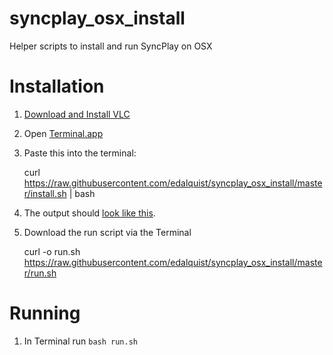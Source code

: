 # syncplay_osx_install

Helper scripts to install and run SyncPlay on OSX

# Installation

1. [Download and Install VLC](https://www.videolan.org/vlc/download-macosx.html)
1. Open [Terminal.app](https://www.youtube.com/watch?v=zw7Nd67_aFw)
1. Paste this into the terminal:

    curl https://raw.githubusercontent.com/edalquist/syncplay_osx_install/master/install.sh | bash

1. The output should [look like this]().
1. Download the run script via the Terminal 

    curl -o run.sh https://raw.githubusercontent.com/edalquist/syncplay_osx_install/master/run.sh


# Running

1. In Terminal run ```bash run.sh```
